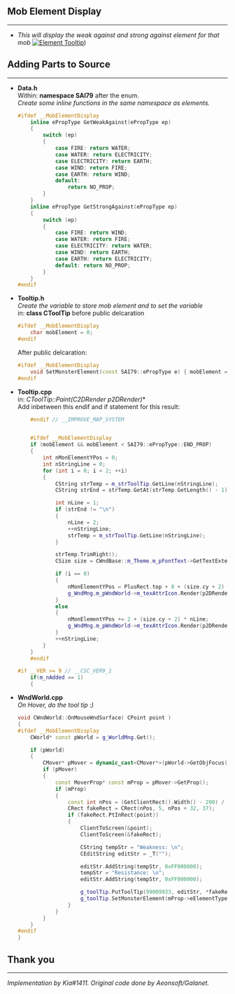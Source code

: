 ## Mob Element Display
---
- _This will display the weak against and strong against element for that mob_
[![Element Tooltip](http://img.youtube.com/vi/lOiMsPm4bTY/0.jpg)](https://www.youtube.com/watch?v=lOiMsPm4bTY))


## Adding Parts to Source
---
- **Data.h**  
    Within: **namespace SAI79** after the enum.  
    _Create some inline functions in the same namespace as elements._  
    ```cpp
    #ifdef __MobElementDisplay
	    inline ePropType GetWeakAgainst(ePropType ep)
	    {
	    	switch (ep)
	    	{
		    	case FIRE: return WATER;
			    case WATER: return ELECTRICITY;
			    case ELECTRICITY: return EARTH;
			    case WIND: return FIRE;
			    case EARTH: return WIND;
			    default: 
		    		return NO_PROP;
		    }
	    }
	    inline ePropType GetStrongAgainst(ePropType ep)
	    {
		    switch (ep)
		    {
			    case FIRE: return WIND;
			    case WATER: return FIRE;
			    case ELECTRICITY: return WATER;
			    case WIND: return EARTH;
			    case EARTH: return ELECTRICITY;
			    default: return NO_PROP;
		    }
	    }
    #endif
    ```
- **Tooltip.h**  
    _Create the variable to store mob element and to set the variable_  
    in: **class CToolTip** before public delcaration  
    ```CPP
    #ifdef __MobElementDisplay
    	char mobElement = 0;
    #endif
    ```
    After public delcaration:
    ```cpp
    #ifdef __MobElementDisplay
    	void SetMonsterElement(const SAI79::ePropType e) { mobElement = static_cast<char>(e); }
    #endif
    ```

- **Tooltip.cpp**  
    in: **CToolTip::Paint(C2DRender* p2DRender)**  
    Add inbetween this endif and if statement for this result:  
    ```cpp
        #endif // __IMPROVE_MAP_SYSTEM


        #ifdef __MobElementDisplay
		if (mobElement && mobElement < SAI79::ePropType::END_PROP)
		{
			int nMonElementYPos = 0;
			int nStringLine = 0;
			for (int i = 0; i < 2; ++i)
			{
				CString strTemp = m_strToolTip.GetLine(nStringLine);
				CString strEnd = strTemp.GetAt(strTemp.GetLength() - 1);

				int nLine = 1;
				if (strEnd != "\n")
				{
					nLine = 2;
					++nStringLine;
					strTemp = m_strToolTip.GetLine(nStringLine);
				}

				strTemp.TrimRight();
				CSize size = CWndBase::m_Theme.m_pFontText->GetTextExtent(strTemp);

				if (i == 0)
				{
					nMonElementYPos = PlusRect.top + 8 + (size.cy + 2) * (nLine - 1);
					g_WndMng.m_pWndWorld->m_texAttrIcon.Render(p2DRender, CPoint(PlusRect.left + size.cx + 15, nMonElementYPos), SAI79::GetWeakAgainst(static_cast<SAI79::ePropType>(mobElement)) - 1, 255, 1.0f, 1.0f);
				}
				else
				{
					nMonElementYPos += 2 + (size.cy + 2) * nLine;
					g_WndMng.m_pWndWorld->m_texAttrIcon.Render(p2DRender, CPoint(PlusRect.left + size.cx + 13, nMonElementYPos), SAI79::GetStrongAgainst(static_cast<SAI79::ePropType>(mobElement)) - 1, 255, 1.0f, 1.0f);
				}
				++nStringLine;
			}
		}
        #endif

    #if __VER >= 9 // __CSC_VER9_1
		if(m_nAdded == 1)
		{
    ```
    
- **WndWorld.cpp**  
   _On Hover, do the tool tip :)_
    ```CPP
    void CWndWorld::OnMouseWndSurface( CPoint point )
    {
    #ifdef __MobElementDisplay
    	CWorld* const pWorld = g_WorldMng.Get();
    
    	if (pWorld)
    	{
    		CMover* pMover = dynamic_cast<CMover*>(pWorld->GetObjFocus());
    		if (pMover)
    		{
    			const MoverProp* const mProp = pMover->GetProp();
    			if (mProp)
    			{
    				const int nPos = (GetClientRect().Width() - 200) / 2;
    				CRect fakeRect = CRect(nPos, 5, nPos + 32, 37);
    				if (fakeRect.PtInRect(point))
    				{
    					ClientToScreen(&point);
    					ClientToScreen(&fakeRect);
    
    					CString tempStr = "Weakness: \n";
    					CEditString editStr = _T("");
    
    					editStr.AddString(tempStr, 0xFF000000);
    					tempStr = "Resistance: \n";
    					editStr.AddString(tempStr, 0xFF000000);
    
    					g_toolTip.PutToolTip(99009933, editStr, *fakeRect, point, 2);
    					g_toolTip.SetMonsterElement(mProp->eElementType);
    				}
    			}
    		}
    	}
    #endif
    }
    ```
    

## Thank you
---
_Implementation by Kia#1411. Original code done by Aeonsoft/Galanet._
